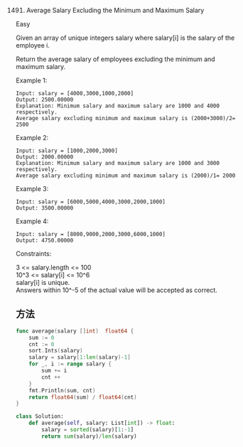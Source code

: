 1491. Average Salary Excluding the Minimum and Maximum Salary


Easy


Given an array of unique integers salary where salary[i] is the salary of the employee i.

Return the average salary of employees excluding the minimum and maximum salary.

 

Example 1:

```
Input: salary = [4000,3000,1000,2000]
Output: 2500.00000
Explanation: Minimum salary and maximum salary are 1000 and 4000 respectively.
Average salary excluding minimum and maximum salary is (2000+3000)/2= 2500
```

Example 2:

```
Input: salary = [1000,2000,3000]
Output: 2000.00000
Explanation: Minimum salary and maximum salary are 1000 and 3000 respectively.
Average salary excluding minimum and maximum salary is (2000)/1= 2000
```

Example 3:

```
Input: salary = [6000,5000,4000,3000,2000,1000]
Output: 3500.00000
```

Example 4:

```
Input: salary = [8000,9000,2000,3000,6000,1000]
Output: 4750.00000
```

Constraints:

3 <= salary.length <= 100  
10^3 <= salary[i] <= 10^6  
salary[i] is unique.  
Answers within 10^-5 of the actual value will be accepted as correct.


## 方法


```go
func average(salary []int)  float64 {
    sum := 0
    cnt := 0
    sort.Ints(salary)
    salary = salary[1:len(salary)-1]
    for _, i := range salary {
        sum += i
        cnt ++
    }
    fmt.Println(sum, cnt)
    return float64(sum) / float64(cnt)
}
```


```python
class Solution:
    def average(self, salary: List[int]) -> float:
        salary = sorted(salary)[1:-1]
        return sum(salary)/len(salary)
```